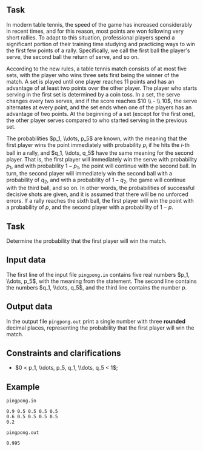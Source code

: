 ## Task

In modern table tennis, the speed of the game has increased considerably in recent times, and for this reason, most points are won following very short rallies. To adapt to this situation, professional players spend a significant portion of their training time studying and practicing ways to win the first few points of a rally. Specifically, we call the first ball the player's serve, the second ball the return of serve, and so on.

According to the new rules, a table tennis match consists of at most five sets, with the player who wins three sets first being the winner of the match. A set is played until one player reaches $11$ points and has an advantage of at least two points over the other player. The player who starts serving in the first set is determined by a coin toss. In a set, the serve changes every two serves, and if the score reaches $10 \\ - \\ 10$, the serve alternates at every point, and the set ends when one of the players has an advantage of two points. At the beginning of a set (except for the first one), the other player serves compared to who started serving in the previous set.

The probabilities $p_1, \\dots, p_5$ are known, with the meaning that the first player wins the point immediately with probability $p_i$ if he hits the $i$-th ball in a rally, and $q_1, \\dots, q_5$ have the same meaning for the second player. That is, the first player will immediately win the serve with probability $p_1$, and with probability $1 - p_1$, the point will continue with the second ball. In turn, the second player will immediately win the second ball with a probability of $q_2$, and with a probability of $1 - q_2$, the game will continue with the third ball, and so on. In other words, the probabilities of successful decisive shots are given, and it is assumed that there will be no unforced errors.
If a rally reaches the sixth ball, the first player will win the point with a probability of $p$, and the second player with a probability of $1 - p$.

## Task

Determine the probability that the first player will win the match.

## Input data

The first line of the input file `pingpong.in` contains five real numbers $p_1, \\dots, p_5$, with the meaning from the statement. The second line contains the numbers $q_1, \\dots, q_5$, and the third line contains the number $p$.

## Output data

In the output file `pingpong.out` print a single number with three **rounded** decimal places, representing the probability that the first player will win the match.

## Constraints and clarifications

* $0 < p_1, \\dots, p_5, q_1, \\dots, q_5 < 1$;

## Example

`pingpong.in`
```
0.9 0.5 0.5 0.5 0.5
0.6 0.5 0.5 0.5 0.5
0.2
```

`pingpong.out`
```
0.995
